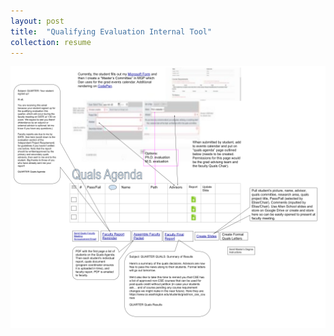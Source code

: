 ```yaml
---
layout: post
title:  "Qualifying Evaluation Internal Tool"
collection: resume
---
```


![Google Drawing of Qualifying Evaluation Tool Mockup](/images/qualifying-eval.svg)
